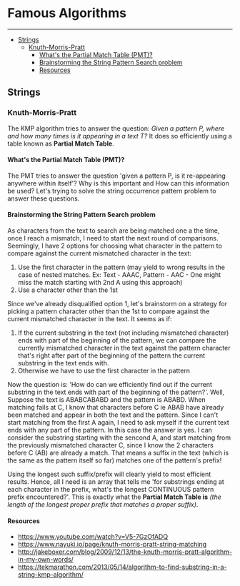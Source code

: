 
# Famous Algorithms
---

- [Strings](#Strings)
	- [Knuth-Morris-Pratt](#Knuth-Morris-Pratt)
	   - [What's the Partial Match Table (PMT)?](#What-%27-s-the-Partial-Match-Table%2e%28-PMT-%29%3F)
	   - [Brainstorming the String Pattern Search problem](#Brainstorming-the-String-Pattern-Search-problem)
       - [Resources](#Resources)

## Strings


### Knuth-Morris-Pratt

The KMP algorithm tries to answer the question: *Given a pattern P, where and how many times is it appearing in a text T?* It does so efficiently using a table known as **Partial Match Table**.

#### What's the Partial Match Table (PMT)?
The PMT tries to answer the question 'given a pattern P, is it re-appearing anywhere within itself'?
Why is this important and How can this information be used? Let's trying to solve the string occurrence pattern problem to answer these questions.

#### Brainstorming the String Pattern Search problem

As characters from the text to search are being matched one a the time, once I reach a mismatch, I need to start the next round of comparisons. Seemingly, I have 2 options for choosing what character in the pattern to compare against the current mismatched character in the text:
  1. Use the first character in the pattern (may yield to wrong results in the case of nested matches. Ex: Text - AAAC, Pattern - AAC - One might miss the match starting with 2nd A using this approach)
  2. Use a character other than the 1st

Since we've already disqualified option 1, let's brainstorm on a strategy for picking a pattern character other than the 1st to compare against the current mismatched character in the text. It seems as if:
  1. If the current substring in the text (not including mismatched character) ends with part of the beginning of the pattern, we can compare the currently mismatched character in the text against the pattern character that's right after part of the beginning of the pattern the current substring in the text ends with.
  2. Otherwise we have to use the first character in the pattern

Now the question is: 'How do can we efficiently find out if the current substring in the text ends with part of the beginning of the pattern?'. Well, Suppose the text is ABABCABABD and the pattern is ABABD. When matching fails at C, I know that characters before C ie ABAB have already been matched and appear in both the text and the pattern. Since I can't start matching from the first A again, I need to ask myself if the current text ends with any part of the pattern. In this case the answer is yes. I can consider the substring starting with the sencond A, and start matching from the previously mismatched character C, since I know the 2 characters before C (AB) are already a match. That means a suffix in the text (which is the same as the pattern itself so far) matches one of the pattern's prefix!

Using the longest such suffix/prefix will clearly yield to most efficient results. Hence, all I need is an array that tells me 'for substrings ending at each character in the prefix, what's the longest CONTINUOUS pattern prefix encountered?'. This is exactly what the **Partial Match Table is** *(the length of the longest proper prefix that matches a proper suffix)*.

#### Resources

- https://www.youtube.com/watch?v=V5-7GzOfADQ
- https://www.nayuki.io/page/knuth-morris-pratt-string-matching
- http://jakeboxer.com/blog/2009/12/13/the-knuth-morris-pratt-algorithm-in-my-own-words/
- https://tekmarathon.com/2013/05/14/algorithm-to-find-substring-in-a-string-kmp-algorithm/
